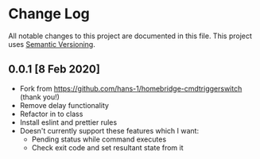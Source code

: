 # Change Log

All notable changes to this project are documented in this file. This project uses [Semantic Versioning](https://semver.org/).

## 0.0.1 [8 Feb 2020]

- Fork from https://github.com/hans-1/homebridge-cmdtriggerswitch (thank you!)
- Remove delay functionality
- Refactor in to class
- Install eslint and prettier rules
- Doesn't currently support these features which I want:
    - Pending status while command executes
    - Check exit code and set resultant state from it